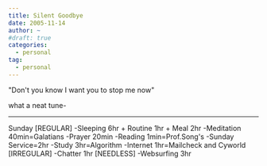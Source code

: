 ```yaml
---
title: Silent Goodbye
date: 2005-11-14
author: ~
#draft: true
categories:
  - personal
tag:
  - personal
---
```





"Don't you know I want you to stop me now"

what a neat tune-

-------
Sunday
[REGULAR]
-Sleeping 6hr + Routine 1hr + Meal 2hr
-Meditation 40min=Galatians
-Prayer 20min
-Reading 1min=Prof.Song's
-Sunday Service=2hr
-Study 3hr=Algorithm
-Internet 1hr=Mailcheck and Cyworld
[IRREGULAR]
-Chatter 1hr
[NEEDLESS]
-Websurfing 3hr


 






